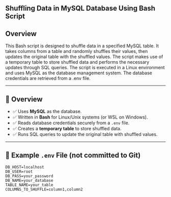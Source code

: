 ## Shuffling Data in MySQL Database Using Bash Script
## Overview
This Bash script is designed to shuffle data in a specified MySQL table. It takes columns from a table and randomly shuffles their values, then updates the original table with the shuffled values. The script makes use of a temporary table to store shuffled data and performs the necessary updates through SQL queries.
The script is executed in a Linux environment and uses MySQL as the database management system. The database credentials are retrieved from a .env file.

---
## 📌 Overview

- ✅ Uses **MySQL** as the database.
- ✅ Written in **Bash** for Linux/Unix systems (or WSL on Windows).
- ✅ Reads database credentials securely from a `.env` file.
- ✅ Creates a **temporary table** to store shuffled data.
- ✅ Runs SQL queries to update the original table with shuffled values.

---

## 🧾 Example `.env` File (not committed to Git)

```env
DB_HOST=localhost
DB_USER=root
DB_PASS=your_password
DB_NAME=your_database
TABLE_NAME=your_table
COLUMNS_TO_SHUFFLE=column1,column2

